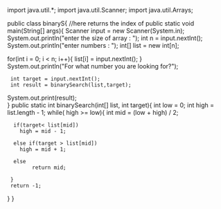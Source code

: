 import java.util.*;
import java.util.Scanner;
import java.util.Arrays;

 public class binaryS{  //here returns the index of
       public static void main(String[] args){
  Scanner input = new Scanner(System.in);
  System.out.println("enter the size of array : ");
  int n = input.nextInt();
  System.out.println("enter numbers : ");
  int[] list = new int[n];
  
  for(int i = 0; i < n; i++){
	  list[i] = input.nextInt();
  }  
    System.out.println("For what number you are looking for?");
  
     int target = input.nextInt();
     int result = binarySearch(list,target);	
   System.out.print(result);	 
  }
         public static int binarySearch(int[] list, int target){
	  int low = 0;
	  int high = list.length - 1; 
	 while( high >= low){
	  int mid = (low + high) / 2;
	 	 
	  if(target< list[mid])
		high = mid - 1;  
	  
	  else if(target > list[mid])
	    high = mid + 1;	
	  
	  else 
        	return mid;		
	 
	 }
	 return -1;
  } 
	 }
	  
  
  
 
